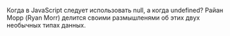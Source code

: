 Когда в JavaScript следует использовать null, а когда undefined? Райан Морр (Ryan Morr) делится своими размышленями об этих двух необычных типах данных.